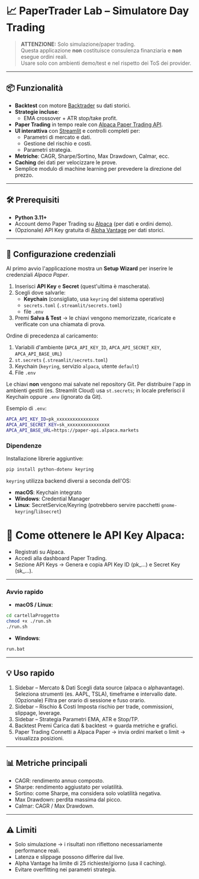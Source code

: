 # 📈 PaperTrader Lab – Simulatore Day Trading

> **ATTENZIONE:** Solo simulazione/paper trading.  
> Questa applicazione **non** costituisce consulenza finanziaria e **non** esegue ordini reali.  
> Usare solo con ambienti demo/test e nel rispetto dei ToS dei provider.

---

## 📦 Funzionalità

- **Backtest** con motore [Backtrader](https://www.backtrader.com/) su dati storici.
- **Strategie incluse**:
  - EMA crossover + ATR stop/take profit.
- **Paper Trading** in tempo reale con [Alpaca Paper Trading API](https://alpaca.markets/).
- **UI interattiva** con [Streamlit](https://streamlit.io/) e controlli completi per:
  - Parametri di mercato e dati.
  - Gestione del rischio e costi.
  - Parametri strategia.
- **Metriche**: CAGR, Sharpe/Sortino, Max Drawdown, Calmar, ecc.
- **Caching** dei dati per velocizzare le prove.
- Semplice modulo di machine learning per prevedere la direzione del prezzo.

---

## 🛠 Prerequisiti

- **Python 3.11+**
- Account demo Paper Trading su [Alpaca](https://alpaca.markets/) (per dati e ordini demo).
- (Opzionale) API Key gratuita di [Alpha Vantage](https://www.alphavantage.co/) per dati storici.

---

## 🔑 Configurazione credenziali

Al primo avvio l'applicazione mostra un **Setup Wizard** per inserire le credenziali *Alpaca Paper*.

1. Inserisci **API Key** e **Secret** (quest'ultima è mascherata).
2. Scegli dove salvarle:
   - **Keychain** (consigliato, usa `keyring` del sistema operativo)
   - `secrets.toml` (`.streamlit/secrets.toml`)
   - file `.env`
3. Premi **Salva & Test** → le chiavi vengono memorizzate, ricaricate e verificate con una chiamata di prova.

Ordine di precedenza al caricamento:
1. Variabili d'ambiente (`APCA_API_KEY_ID`, `APCA_API_SECRET_KEY`, `APCA_API_BASE_URL`)
2. `st.secrets` (`.streamlit/secrets.toml`)
3. Keychain (`keyring`, servizio `alpaca`, utente `default`)
4. File `.env`

Le chiavi **non** vengono mai salvate nel repository Git. Per distribuire l'app in ambienti gestiti (es. Streamlit Cloud) usa `st.secrets`; in locale preferisci il Keychain oppure `.env` (ignorato da Git).

Esempio di `.env`:

```bash
APCA_API_KEY_ID=pk_xxxxxxxxxxxxxxxx
APCA_API_SECRET_KEY=sk_xxxxxxxxxxxxxxxx
APCA_API_BASE_URL=https://paper-api.alpaca.markets
```

### Dipendenze

Installazione librerie aggiuntive:

```bash
pip install python-dotenv keyring
```

`keyring` utilizza backend diversi a seconda dell'OS:

- **macOS**: Keychain integrato
- **Windows**: Credential Manager
- **Linux**: SecretService/Keyring (potrebbero servire pacchetti `gnome-keyring`/`libsecret`)

# 📌 Come ottenere le API Key Alpaca:

- Registrati su Alpaca.
- Accedi alla dashboard Paper Trading.
- Sezione API Keys → Genera e copia API Key ID (pk_...) e Secret Key (sk_...).

---

### Avvio rapido

- **macOS / Linux**:

```bash
cd cartellaProggetto
chmod +x ./run.sh
./run.sh
```

- **Windows**:

```bash
run.bat
```

---

## 💡 Uso rapido

1. Sidebar – Mercato & Dati
    Scegli data source (alpaca o alphavantage).
    Seleziona strumenti (es. AAPL, TSLA), timeframe e intervallo date.
    (Opzionale) Filtra per orario di sessione e fuso orario.
2. Sidebar – Rischio & Costi
    Imposta rischio per trade, commissioni, slippage, leverage.
3. Sidebar – Strategia
    Parametri EMA, ATR e Stop/TP.
4. Backtest
    Premi Carica dati & backtest → guarda metriche e grafici.
5. Paper Trading
    Connetti a Alpaca Paper → invia ordini market o limit → visualizza posizioni.

---

## 📊 Metriche principali

- CAGR: rendimento annuo composto.
- Sharpe: rendimento aggiustato per volatilità.
- Sortino: come Sharpe, ma considera solo volatilità negativa.
- Max Drawdown: perdita massima dal picco.
- Calmar: CAGR / Max Drawdown.

---

## ⚠️ Limiti

- Solo simulazione → i risultati non riflettono necessariamente performance reali.
- Latenza e slippage possono differire dal live.
- Alpha Vantage ha limite di 25 richieste/giorno (usa il caching).
- Evitare overfitting nei parametri strategia.
